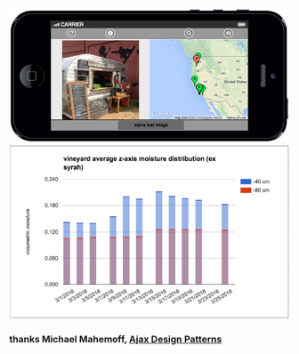 ---
---


![alt text](pasfrais-image.png "optional title")
![alt text](irrigavi-image.png "optional title")
### thanks Michael Mahemoff, [Ajax Design Patterns](http://shop.oreilly.com/product/9780596101800.do)




 





